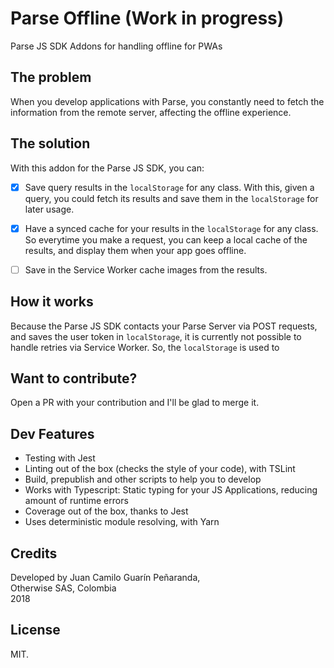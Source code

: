 # Parse Offline (Work in progress)

Parse JS SDK Addons for handling offline for PWAs

## The problem

When you develop applications with Parse, you constantly need to fetch the information from the remote server, affecting the offline experience.

## The solution

With this addon for the Parse JS SDK, you can:

* [x] Save query results in the `localStorage` for any class. With this, given a query, you could fetch its results and save them in the `localStorage` for later usage.

* [x] Have a synced cache for your results in the `localStorage` for any class. So everytime you make a request, you can keep a local cache of the results, and display them when your app goes offline.

* [ ] Save in the Service Worker cache images from the results.

## How it works

Because the Parse JS SDK contacts your Parse Server via POST requests, and saves the user token in `localStorage`, it is currently not possible to handle retries via Service Worker. So, the `localStorage` is used to 

## Want to contribute?

Open a PR with your contribution and I'll be glad to merge it.

## Dev Features
* Testing with Jest
* Linting out of the box (checks the style of your code), with TSLint
* Build, prepublish and other scripts to help you to develop
* Works with Typescript: Static typing for your JS Applications, reducing amount of runtime errors
* Coverage out of the box, thanks to Jest
* Uses deterministic module resolving, with Yarn

## Credits

Developed by Juan Camilo Guarín Peñaranda,  
Otherwise SAS, Colombia  
2018

## License 

MIT.